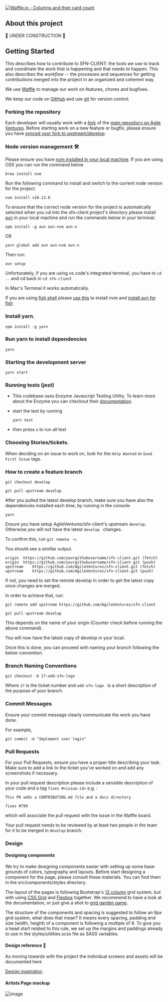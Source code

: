 [![Waffle.io - Columns and their card count](https://badge.waffle.io/AgileVentures/sfn-client.svg?columns=all)](https://waffle.io/AgileVentures/sfn-client)

## About this project
:construction: UNDER CONSTRUCTION :construction:

## Getting Started

This describes how to contribute to SFN-CLIENT:  the tools we use to track and
coordinate the work that is happening and that needs to happen. This also describes the
*workflow* -- the processes and sequences for getting contributions merged into the project in an organized and coherent way.

We use [Waffle](https://waffle.io/AgileVentures/sfn-client) to manage our work on features, chores and bugfixes.

We keep our code on [GitHub](http://github.com) and use [git](https://git-scm.com) for version control.

### Forking the repository
Each developer will usually work with a [fork](https://help.github.com/articles/fork-a-repo/) of the [main repository on Agile Ventures](https://github.com/AgileVentures/sfn-client). Before starting work on a new feature or bugfix, please ensure you have [synced your fork to upstream/develop](https://help.github.com/articles/syncing-a-fork/):

### Node version management :hammer_and_wrench:
Please ensure you have [nvm installed in your local machine](https://github.com/creationix/nvm). If you are using OSX you can run the command below

```brew install nvm```

Run the following command to install and switch to the current node version for the project:
```
nvm install v10.13.0
```

To ensure that the correct node version for the project is automatically selected when you cd into the sfn-client project's directory please install [avn](https://github.com/wbyoung/avn) in your local machine and run the commands below in your terminal:

```
npm install -g avn avn-nvm avn-n
```
OR
```
yarn global add avn avn-nvm avn-n
```
Then run:
```
avn setup
```

Unfortunately, if you are using vs code's integrated terminal, you have to `cd ..` and cd back in `cd sfn-client`

In Mac's Terminal it works automatically.

If you are using [fish shell](https://gist.github.com/idleberg/9c7aaa3abedc58694df5) please [use this](https://medium.com/@joshuacrass/nvm-on-mac-for-fish-users-e00af124c540) to install nvm and [install avn for fish](https://github.com/martinkacmar/fish-avn)

### Install yarn.
```
npm install -g yarn
```
### Run yarn to install dependencies
```
yarn
```
### Starting the development server
```
yarn start
```

### Running tests (jest)
* This codebase uses Enzyme Javascript Testing Utility. To learn more about the Enzyme you can checkout their [documentation](https://airbnb.io/enzyme/).

* start the test by running
    ```
    yarn test
    ```
* then press `a` to run all test

### Choosing Stories/tickets.

When deciding on an issue to work on, look for the  `Help Wanted` or `Good First Issue` tags.

### How to create a feature branch

```
git checkout develop
```
```
git pull upstream develop
```
After you pulled the latest develop branch, make sure you have also the dependencies installed each time, by running in the console:

```
yarn
```
Ensure you have setup AgileVentures/sfn-client's upstream  `develop`.  Otherwise you will not have the latest `develop ` changes.

To confirm this, run ```git remote -v```.

You should see a simillar output.

```
origin  https://github.com/yourgithubusername/sfn-client.git (fetch)
origin  https://github.com/yourgithubusername/sfn-client.git (push)
upstream    https://github.com/AgileVentures/sfn-client.git (fetch)
upstream    https://github.com/AgileVentures/sfn-client.git (push)
```

If not, you need to set the remote develop in order to get the latest copy once changes are merged.

In order to achieve that, run:

```
git remote add upstream https://github.com/AgileVentures/sfn-client
```

```
git pull upstream develop
```

This depends on the name of your origin (Counter check before running the above command).

You will now have the latest copy of develop in your local.

Once this is done, you can proceed with naming your branch following the below convention.

### Branch Naming Conventions

```
git checkout -b 17-add-sfn-logo
```


Where `17` is the ticket number and `add-sfn-logo ` is a short description of the purpose of your branch.

### Commit Messages

Ensure your commit message clearly communicate the work you have done.

For example,
```
git commit -m "Implement user login"
```

### Pull Requests

For your Pull Requests, ensure you have a proper title describing your task.
Make sure to add a link to the ticket you've worked on and add any screenshots if necessary.

In your pull request description please include a sensible description of your code and a tag `fixes #<issue-id>` e.g. :

```
This PR adds a CONTRIBUTING.md file and a docs directory

fixes #799
```

which will associate the pull request with the issue in the Waffle board.

Your pull request needs to be reviewed by at least two people in the team for it to be merged in `develop` branch.

### Design

#### Designing components

We try to make designing components easier with setting up some base grounds of colors, typography and layouts. Before start designing a component for the page, please consult these materials. You can find them in the src/components/styles directory.

The layout of the pages is following Bootstrap's [12 column](https://getbootstrap.com/docs/4.0/layout/grid/) grid system, but with using [CSS Grid](https://css-tricks.com/snippets/css/complete-guide-grid/) and [Flexbox](https://css-tricks.com/snippets/css/a-guide-to-flexbox/) together. We recommend to have a look at the documentation, or just give a shot to [grid garden game](http://cssgridgarden.com/).

The structure of the components and spacing is suggested to follow an 8px grid system, what does that mean? It means every spacing, padding and size (width, height) of a component is following a multiple of 8. To give you a head start related to this rule, we set up the margins and paddings already to use in the styles/utilities.scss file as SASS variables.

#### Design reference 🎨

As moving towards with the project the individual screens and assets will be documented here

[Design inspiration](https://dribbble.com/shots/3144986-Online-Music-Streaming-Service-Artist-Page/attachments/666587)

#### Artists Page mockup

![image](https://user-images.githubusercontent.com/9334646/51091497-976e6c00-178b-11e9-9883-322a722909fd.png)
